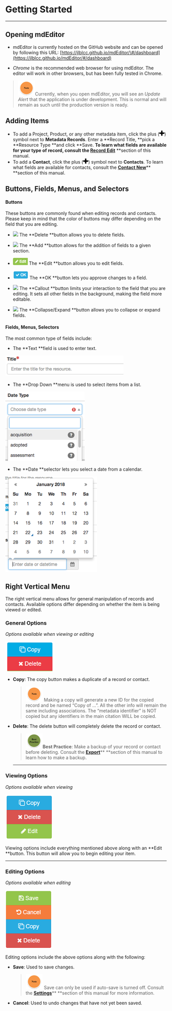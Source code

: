 # Getting Started

---

## Opening mdEditor

* mdEditor is currently hosted on the GitHub website and can be opened by following this URL: [https://jlblcc.github.io/mdEditor/\#/dashboard](https://jlblcc.github.io/mdEditor/#/dashboard)

* _Chrome_ is the recommended web browser for using mdEditor. The editor will work in other browsers, but has been fully tested in Chrome.

> ![](/assets/note_small.png)Currently, when you open mdEditor, you will see an _Update Alert_ that the application is under development. This is normal and will remain as such until the production version is ready.

## Adding Items

* To add a Project, Product, or any other metadata item, click the plus \(![](/assets/symbol_plus_16.png)\) symbol next to **Metadata Records**. Enter a **Record Title, **pick a **Resource Type **and click **Save. **To learn what fields are available for your type of record, consult the [**Record Edit**](/record\edit.md)** **section of this manual.
* To add a **Contact**, click the plus \(![](/assets/symbol_plus_16.png)\) symbol next to **Contacts**. To learn what fields are available for contacts, consult the [**Contact New**](/contact\new.md)** **section of this manual.

## Buttons, Fields, Menus, and Selectors

#### Buttons

These buttons are commonly found when editing records and contacts. Please keep in mind that the color of buttons may differ depending on the field that you are editing.

* ![](blob:https://www.gitbook.com/2b74b9a2-575a-4d4e-82ca-b71d3de77e3c) The **Delete **button allows you to delete fields.
* ![](blob:https://www.gitbook.com/164608fa-233f-466f-a581-3c775e16861b) The **Add **button allows for the addition of fields to a given section.

* ![](/assets/edit_field_button.png) The **Edit **button allows you to edit fields.

* ![](/assets/ok_button.png) The **OK **button lets you approve changes to a field.

* ![](blob:https://www.gitbook.com/e345445b-dab9-48ee-87d2-36c6d9c853e0) The **Callout **button limits your interaction to the field that you are editing. It sets all other fields in the background, making the field more editable.

* ![](blob:https://www.gitbook.com/94af71d2-4e82-4bf8-bb02-b366e24eb455) The **Collapse/Expand **button allows you to collapse or expand fields.

#### Fields, Menus, Selectors

The most common type of fields include:

* The **Text **field is used to enter text.

![](/assets/text_field.png)

* The **Drop Down **menu is used to select items from a list.

![](/assets/drop_down_menu.png)

* The **Date **selector lets you select a date from a calendar.

![](/assets/date_selector.png)

## Right Vertical Menu

The right vertical menu allows for general manipulation of records and contacts. Available options differ depending on whether the item is being viewed or edited.

### General Options

_Options available when viewing or editing_

![](/assets/copy_edit.png)

* **Copy**: The copy button makes a duplicate of a record or contact.
  > ![](/assets/note_small.png) Making a copy will generate a new ID for the copied record and be named “Copy of …”. All the other info will remain the same including associations. The “metadata identifier” is NOT copied but any identifiers in the main citation WILL be copied.
* **Delete**: The delete button will completely delete the record or contact.

  > ![](/assets/best_practice_small.png)**Best Practice**: Make a backup of your record or contact before deleting. Consult the [**Export**](/export.md)** **section of this manual to learn how to make a backup.

  ---

### Viewing Options

_Options available when viewing_

![](/assets/right_vertical_menu_view.png)

Viewing options include everything mentioned above along with an **Edit **button. This button will allow you to begin editing your item.

---

### Editing Options

_Options available when editing_

![](/assets/right_vertical_menu_edit.png)

Editing options include the above options along with the following:

* **Save**: Used to save changes. 
  > ![](/assets/note_small.png) Save can only be used if auto-save is turned off. Consult the [**Settings**](/settings.md)** **section of this manual for more information.
* **Cancel**: Used to undo changes that have not yet been saved.



